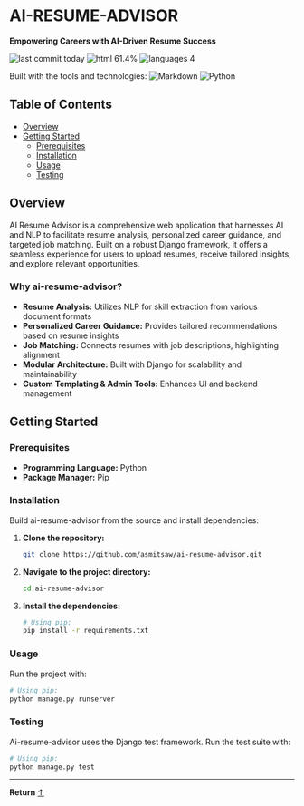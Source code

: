 # AI-RESUME-ADVISOR

**Empowering Careers with AI-Driven Resume Success**

![last commit today](https://img.shields.io/badge/last%20commit-today-brightgreen)
![html 61.4%](https://img.shields.io/badge/html-61.4%25-blue)
![languages 4](https://img.shields.io/badge/languages-4-orange)

Built with the tools and technologies:
![Markdown](https://img.shields.io/badge/Markdown-000000?style=for-the-badge&logo=markdown&logoColor=white)
![Python](https://img.shields.io/badge/Python-3776AB?style=for-the-badge&logo=python&logoColor=white)

## Table of Contents

- [Overview](#overview)
- [Getting Started](#getting-started)
  - [Prerequisites](#prerequisites)
  - [Installation](#installation)
  - [Usage](#usage)
  - [Testing](#testing)

## Overview

AI Resume Advisor is a comprehensive web application that harnesses AI and NLP to facilitate resume analysis, personalized career guidance, and targeted job matching. Built on a robust Django framework, it offers a seamless experience for users to upload resumes, receive tailored insights, and explore relevant opportunities.

### Why ai-resume-advisor?

- **Resume Analysis:** Utilizes NLP for skill extraction from various document formats
- **Personalized Career Guidance:** Provides tailored recommendations based on resume insights
- **Job Matching:** Connects resumes with job descriptions, highlighting alignment
- **Modular Architecture:** Built with Django for scalability and maintainability
- **Custom Templating & Admin Tools:** Enhances UI and backend management

## Getting Started

### Prerequisites

- **Programming Language:** Python
- **Package Manager:** Pip

### Installation

Build ai-resume-advisor from the source and install dependencies:

1. **Clone the repository:**
   ```bash
   git clone https://github.com/asmitsaw/ai-resume-advisor.git
   ```

2. **Navigate to the project directory:**
   ```bash
   cd ai-resume-advisor
   ```

3. **Install the dependencies:**
   ```bash
   # Using pip:
   pip install -r requirements.txt
   ```

### Usage

Run the project with:

```bash
# Using pip:
python manage.py runserver
```

### Testing

Ai-resume-advisor uses the Django test framework. Run the test suite with:

```bash
# Using pip:
python manage.py test
```

---

**Return** [↑](#ai-resume-advisor)
